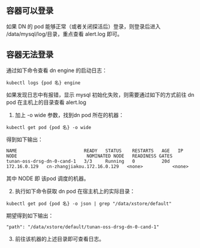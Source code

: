 ## 容器可以登录
如果 DN 的 pod 能够正常（或者关闭探活后）登录，则登录后进入 /data/mysql/log/目录，重点查看 alert.log 即可。

## 容器无法登录
通过如下命令查看 dn  engine 的启动日志：

```shell
kubectl logs {pod 名} engine
```

如果发现日志中有报错，显示 mysql 初始化失败，则需要通过如下的方式前往 dn pod 在主机上的目录查看 alert.log

 1. 加上 -o wide 参数，找到dn pod 所在的机器：

```shell
kubectl get pod {pod 名} -o wide
```

得到如下输出：

```shell
NAME                         READY   STATUS    RESTARTS   AGE   IP             NODE                          NOMINATED NODE   READINESS GATES
tunan-oss-drsg-dn-0-cand-1   3/3     Running   0          20d   172.16.0.129   cn-zhangjiakou.172.16.0.129   <none>           <none>
```

其中 NODE 即 该pod 调度的机器。

2. 执行如下命令获取 dn pod 在宿主机上的实际目录：

```shell
kubectl get pod {pod 名} -o json | grep "/data/xstore/default"
```

期望得到如下输出：

```shell
"path": "/data/xstore/default/tunan-oss-drsg-dn-0-cand-1"
```

3. 前往该机器的上述目录即可查看日志。

